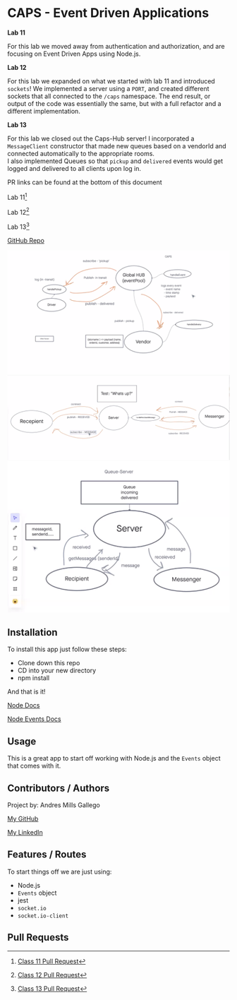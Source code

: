 # CAPS - Event Driven Applications

**Lab 11**

For this lab we moved away from authentication and authorization, and are focusing on Event Driven Apps using Node.js. 

**Lab 12**

For this lab we expanded on what we started with lab 11 and introduced `sockets`!  We implemented a server using a `PORT`, and created different sockets that all connected to the `/caps` namespace.
The end result, or output of the code was essentially the same, but with a full refactor and a different implementation.

**Lab 13**

For this lab we closed out the Caps-Hub server!  I incorporated a `MessageClient` constructor that made new queues based on a vendorId and connected automatically to the appropriate rooms.  
I also implemented Queues so that `pickup` and `delivered` events would get logged and delivered to all clients upon log in. 

PR links can be found at the bottom of this document

Lab 11[^1]

Lab 12[^2]

Lab 13[^3]

[GitHub Repo](https://github.com/AndresMillsGallego/caps-hub)

![Class 11 UML](./assets/class-11-uml.png)
![Class 12 UML](./assets/class-12-uml.png)
![Class 13 UML](./assets/class-13-uml.png)

## Installation

To install this app just follow these steps:

- Clone down this repo
- CD into your new directory
- npm install

And that is it!

[Node Docs](https://nodejs.org/en/docs/)

[Node Events Docs](https://nodejs.org/api/events.html)


## Usage

This is a great app to start off working with Node.js and the `Events` object that comes with it.  

## Contributors / Authors

Project by: Andres Mills Gallego

[My GitHub](https://github.com/AndresMillsGallego)

[My LinkedIn](https://www.linkedin.com/in/andres-mills-gallego/)

## Features / Routes

To start things off we are just using: 
- Node.js
- `Events` object
- jest
- `socket.io`
- `socket.io-client`

## Pull Requests

[^1]: [Class 11 Pull Request](https://github.com/AndresMillsGallego/caps-hub/pull/2)

[^2]: [Class 12 Pull Request](https://github.com/AndresMillsGallego/caps-hub/pull/3)

[^3]: [Class 13 Pull Request](https://github.com/AndresMillsGallego/caps-hub/pull/5)